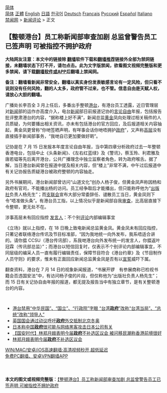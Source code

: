  <!-- 面包屑导航 --> <div class="breadcrumb"><!-- GTranslate: https://gtranslate.io/ -->  <div class="switcher notranslate">  <div class="selected">  <a href="#" onclick="return false;"> 简体</a>  </div>  <div class="option">  <a href="https://www.bannedbook.org" onclick="doGTranslate('zh-CN|zh-CN');jQuery('div.switcher div.selected a').html(jQuery(this).html());return false;" title="简体中文" class="nturl selected"> 简体</a>  <a href="https://www.bannedbook.org/zh-tw/" onclick="doGTranslate('zh-CN|zh-TW');jQuery('div.switcher div.selected a').html(jQuery(this).html());return false;" title="繁體中文" class="nturl"> 正體</a>  <a href="https://www.bannedbook.org/en/" onclick="doGTranslate('zh-CN|en');jQuery('div.switcher div.selected a').html(jQuery(this).html());return false;" title="English" class="nturl"> English</a>  <a href="https://www.bannedbook.org/ja/" onclick="doGTranslate('zh-CN|ja');jQuery('div.switcher div.selected a').html(jQuery(this).html());return false;" title="日本語" class="nturl"> 日語</a>  <a href="https://www.bannedbook.org/ko/" onclick="doGTranslate('zh-CN|ko');jQuery('div.switcher div.selected a').html(jQuery(this).html());return false;" title="한국어" class="nturl"> 한국어</a>  <a href="https://www.bannedbook.org/de/" onclick="doGTranslate('zh-CN|de');jQuery('div.switcher div.selected a').html(jQuery(this).html());return false;" title="Deutsch" class="nturl"> Deutsch</a>  <a href="https://www.bannedbook.org/fr/" onclick="doGTranslate('zh-CN|fr');jQuery('div.switcher div.selected a').html(jQuery(this).html());return false;" title="Français" class="nturl"> Français</a>  <a href="https://www.bannedbook.org/ru/" onclick="doGTranslate('zh-CN|ru');jQuery('div.switcher div.selected a').html(jQuery(this).html());return false;" title="Русский" class="nturl"> Русский</a>  <a href="https://www.bannedbook.org/es/" onclick="doGTranslate('zh-CN|es');jQuery('div.switcher div.selected a').html(jQuery(this).html());return false;" title="Español" class="nturl"> Español</a>  <a href="https://www.bannedbook.org/it/" onclick="doGTranslate('zh-CN|it');jQuery('div.switcher div.selected a').html(jQuery(this).html());return false;" title="Italiano" class="nturl"> Italiano</a>  </div>  </div>      <div class='breadcrumb-sub'><!-- Breadcrumb NavXT 6.3.0 --> <a href="https://www.bannedbook.org/" class="home">禁闻网</a> &gt; <a href="https://www.bannedbook.org/bnews/comments/" class="category">新闻评论</a> &gt; 正文</div></div><h2>【整顿港台】员工称新闻部审查加剧 总监曾警告员工已签声明 可被指控不拥护政府</h2> <p class="notice"><b>大陆网友注意：本文中的链接除 <a href="https://github.com/bannedbook/fanqiang" >翻墙</a>软件下载和<a href="https://github.com/killgcd/justmysocks/blob/master/README.md">翻墙推荐</a>链接外全部为禁网链接，未翻墙状态下打不开，请勿点击。此为文字版禁闻，欲看图文视频完整版和更多禁闻，请下载<a href="https://github.com/bannedbook/fanqiang">翻墙软件或APP</a>后翻墙上禁闻网。</p><p>备注：翻墙看新闻非常安全，翻墙以真实身份发表敏感言论有一定风险，但只看不说则没有任何风险，翻的人太多，政府管不过来，也不管。信息自由是天赋人权，请放心大胆的翻墙。</b></p>  <div class="entry">  <p>广播处长李百全 3 月上任后，多番出手整顿<a href="https://www.bannedbook.org/bnews/tag/%E6%B8%AF%E5%8F%B0/" class="st_tag internal_tag" rel="tag" title="标签 港台 下的日志">港台</a>，有港台员工透露，近日管理层对<span class='wp_keywordlink_affiliate'><a href="https://www.bannedbook.org/" title="新闻">新闻</a></span>部的运作亦高度介入，电台<a href="https://www.bannedbook.org/bnews/tag/%E6%96%B0%E9%97%BB/" class="st_tag internal_tag" rel="tag" title="标签 新闻 下的日志">新闻</a>部日前报道记协的<a href="https://www.bannedbook.org/bnews/tag/%e8%a8%80%e8%ae%ba%e8%87%aa%e7%94%b1/" class="st_tag internal_tag" rel="tag" title="标签 言论自由 下的日志">言论自由</a>年报，包括报告批评整肃港台的内容，“据称楼上好不满”，新闻总监<a href="https://www.bannedbook.org/bnews/tag/%e9%bb%84%e9%87%91/" class="st_tag internal_tag" rel="tag" title="标签 黄金 下的日志">黄金</a>凤向处理过相关稿件的人员质疑，为何要播出相关资讯，亦未有包括港台的官方回应，及后报道相关内容抽起，黄金凤更曾称“你哋签晒声明，有咩事会话你哋唔拥护<a href="https://www.bannedbook.org/bnews/tag/%e6%94%bf%e5%ba%9c/" class="st_tag internal_tag" rel="tag" title="标签 政府 下的日志">政府</a>”，又声称<span class='wp_keywordlink_affiliate'><a href="https://www.bannedbook.org/bnews/ccpdope/" title="中共高层内幕" target="_blank">高层</a></span>没有直接插手新闻部事务，“我哋自已更加要做好啲”。</p> <p>记协是在 7 月 15 日发报本年度言论自由年报，当中第四章分析政府过去一年整顿香港电台，包括中止《头条新闻》、《左右红蓝绿》及《警讯》，蔡玉玲、利君雅及唐若韫等先后离开港台，公共广播理念中独立监察者角色，转为政府喉舌。据了解，当日港台新闻曾在报道中提及相关内容，但“楼上”非常不满，中午过后报道中有关记协报告质疑港台被政府整顿的内容抽走。</p>  <p>另外书展期间，港台新闻部曾访问“山道文化”创办人杨子俊，但黄金凤声称因杨和政府有官司，不能播出杨的访问。员工经争取后才能播出，但只能称呼他为“<a href="https://www.bannedbook.org/bnews/tag/%E5%87%BA%E7%89%88%E7%A4%BE/" class="st_tag internal_tag" rel="tag" title="标签 出版社 下的日志">出版社</a>负责人杨先生”；而<a href="https://www.bannedbook.org/bnews/tag/%e6%94%af%e8%81%94%e4%bc%9a/" class="st_tag internal_tag" rel="tag" title="标签 支联会 下的日志">支联会</a>宣布大部分常委辞任、谴散员工当日，黄金凤则下令“唔准做头条”。有港台员工指，以上情况似乎是新闻部自我<a href="https://www.bannedbook.org/bnews/tag/%E5%AE%A1%E6%9F%A5/" class="st_tag internal_tag" rel="tag" title="标签 审查 下的日志">审查</a>，比高层直接下令整顿，更无处不在。</p> <p>涉事高层未有回应指控 <a href="https://www.bannedbook.org/bnews/tag/%E5%8F%91%E8%A8%80%E4%BA%BA/" class="st_tag internal_tag" rel="tag" title="标签 发言人 下的日志">发言人</a>：不个别<span class='wp_keywordlink_affiliate'><a href="https://www.bannedbook.org/bnews/comments/" title="新闻评论" target="_blank">评论</a></span>内部编辑事宜</p>  <p>《立场》就以上指控，在 18 日晚上致电新闻总监黄金凤。黄金凤未有回应指控，只著记者联络港台传讯及节目标准部，“因为我地统一向外发布，我系唔适合讲的。请你揾 CCSU（港台传讯部），系我哋港台向外发布统一的发言人，你揾返叶冠霖（传讯部总监）”；而港台以短信回复时，仅表示不个别评论内部编辑事宜，不同层级的编采人员一直有履行编辑责任，保障节目符合《港台约章》及《节目制作人员守则》的要求，惟未有正面回应新闻总监黄金凤是否有以<span class='wp_keywordlink'><a href="https://www.bannedbook.org/forum5/topic17.html" title="宣誓与预言" target="_blank">宣誓</a></span>威吓下属。</p> <p>翻查资料，港台在 7 月 14 日的视象新闻报道，“书展开锣　有参展商称已检视书籍会否违国安法”中，有访问杨子俊的片段，但仅称他为“出版社负责人杨先生”；而 15 日有关记协自由年报的报道，都无提及报告当中有独立章节，是有关整顿港台的内容。</p>  <p> </p> <ul class='op-related-articles' title='相关阅读'> <li><a href='https://www.bannedbook.org/bnews/comments/20210720/1590778.html' target='_blank'>港台禁用“中华民国”、“国立”、“行政院”字眼 “台湾<b>政府</b>”改称“台湾当局”、“总统”改称“领导人”</a></li> <li><a href='https://www.bannedbook.org/bnews/renquan/xizang/20210720/1590710.html' target='_blank'>英国国会通过动议呼吁<b>政府</b>外交抵制北京冬奥</a></li> <li><a href='https://www.bannedbook.org/bnews/headline/20210720/1590680.html' target='_blank'>日本称中国<b>政府</b>很可能与网络黑客攻击日本公司有关</a></li> <li><a href='https://www.bannedbook.org/bnews/headline/20210720/1590678.html' target='_blank'>【国安时代】林郑月娥表明今届<b>政府</b>不补选区议会 被问移民潮称香港前境很好</a></li> <li><a href='https://www.bannedbook.org/bnews/headline/20210720/1590670.html' target='_blank'>林郑月娥表明今届<b>政府</b>不补选区议会</a></li> </ul> <p class="texttj"> <a href="https://github.com/bannedbook/fanqiang/wiki/V2ray%E6%9C%BA%E5%9C%BA" target="_blank">WIN/MAC/安卓/iOS高速翻墙:高清视频秒开,超低延迟</a><br/> <a href="https://github.com/bannedbook/fanqiang/wiki/%E7%A6%81%E9%97%BB%E7%BD%91%E5%AE%89%E5%8D%93%E7%BF%BB%E5%A2%99%E6%96%B0%E9%97%BBAPP" target="_blank">免费PC翻墙、安卓VPN翻墙APP</a></p> <p> </p><a name='sharetosocial'></a>  <div style="margin-bottom:5px;padding-bottom:5px;clear:both"> <div id="archive-pix-1" class="banner-ads"> <!-- AuctionX Display platform tag START --> <div id="26318x728x90x621x_ADSLOT2" clicktrack="%%CLICK_URL_ESC%%"></div> <!-- AuctionX Display platform tag END --> </div> <div id="archive-pix-2" class="banner-ads"> <!-- AuctionX Display platform tag START --> <div id="26315x300x250x621x_ADSLOT2" clicktrack="%%CLICK_URL_ESC%%"></div> <!-- AuctionX Display platform tag END --> </div> </div>  <div id="archive-pix-1" class="banner-ads"> <!-- AuctionX Display platform tag START --> <div id="26318x728x90x621x_ADSLOT3" clicktrack="%%CLICK_URL_ESC%%"></div> <!-- AuctionX Display platform tag END --> </div> <div><b>本文的图文或视频完整版</b>：<a href='https://www.bannedbook.org/bnews/comments/20210720/1590779.html'>【整顿港台】员工称新闻部审查加剧 总监曾警告员工已签声明 可被指控不拥护政府</a></div>  </div><!--END ENTRY--> 